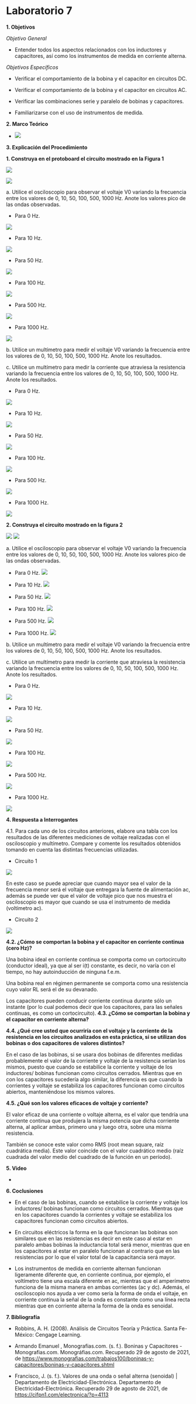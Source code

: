 # Laboratorio 7

__1. Objetivos__

*Objetivo General*

* Entender todos los aspectos relacionados con los inductores y capacitores, así como los instrumentos de medida en corriente alterna.

*Objetivos Específicos*

* Verificar el comportamiento de la bobina y el capacitor en circuitos DC.

* Verificar el comportamiento de la bobina y el capacitor en circuitos AC.

* Verificar las combinaciones serie y paralelo de bobinas y capacitores.

* Familiarizarse con el uso de instrumentos de medida.




__2. Marco Teórico__ 

* ![](https://github.com/ItzAdoc/ImaL7/blob/main/MarcoT.jpeg)


__3. Explicación del Procedimiento__

__1. Construya en el protoboard el circuito mostrado en la Figura 1__

![](https://github.com/ItzAdoc/ImaL7/blob/main/1.png)

![](https://github.com/ItzAdoc/ImaL7/blob/main/1.1.png)

a.	Utilice el osciloscopio para observar el voltaje V0 variando la frecuencia entre los valores de 0, 10, 50, 100, 500, 1000 Hz. Anote los valores pico de las ondas observadas.


* Para 0 Hz.

![](https://github.com/ItzAdoc/ImaL7/blob/main/a.0.png)

* Para 10 Hz.

![](https://github.com/ItzAdoc/ImaL7/blob/main/a.10.png)

* Para 50 Hz.

![](https://github.com/ItzAdoc/ImaL7/blob/main/a.50.png)

* Para 100 Hz.

![](https://github.com/ItzAdoc/ImaL7/blob/main/a.100.png)
* Para 500 Hz.

![](https://github.com/ItzAdoc/ImaL7/blob/main/a.500.png)

* Para 1000 Hz.

![](https://github.com/ItzAdoc/ImaL7/blob/main/a.1000.png)

b.	Utilice un multímetro para medir el voltaje V0 variando la frecuencia entre los valores de 0, 10, 50, 100, 500, 1000 Hz. Anote los resultados.

c.	Utilice un multímetro para medir la corriente que atraviesa la resistencia variando la frecuencia entre los valores de 0, 10, 50, 100, 500, 1000 Hz. Anote los resultados.

* Para 0 Hz.

![](https://github.com/ItzAdoc/ImaL7/blob/main/bc.0.png)

* Para 10 Hz.

![](https://github.com/ItzAdoc/ImaL7/blob/main/bc.10.png)

* Para 50 Hz.

![](https://github.com/ItzAdoc/ImaL7/blob/main/bc.50.png)

* Para 100 Hz.

![](https://github.com/ItzAdoc/ImaL7/blob/main/bc.100.png)

* Para 500 Hz.

![](https://github.com/ItzAdoc/ImaL7/blob/main/bc.500.png)

* Para 1000 Hz.

![](https://github.com/ItzAdoc/ImaL7/blob/main/bc.1000.png)


__2. Construya el circuito mostrado en la figura 2__

![](https://github.com/ItzAdoc/ImaL7/blob/main/f2.jpg)
![](https://github.com/ItzAdoc/ImaL7/blob/main/f2.1.jpg)

a.	Utilice el osciloscopio para observar el voltaje V0 variando la frecuencia entre los valores de 0, 10, 50, 100, 500, 1000 Hz. Anote los valores pico de las ondas observadas.

* Para 0 Hz.
![](https://github.com/ItzAdoc/ImaL7/blob/main/hz0.jpg)

* Para 10 Hz.
![](https://github.com/ItzAdoc/ImaL7/blob/main/hz10.jpg)

* Para 50 Hz.
![](https://github.com/ItzAdoc/ImaL7/blob/main/hz50.jpg)

* Para 100 Hz.
![](https://github.com/ItzAdoc/ImaL7/blob/main/hz100.jpg)

* Para 500 Hz.
![](https://github.com/ItzAdoc/ImaL7/blob/main/hz500.jpg)

* Para 1000 Hz.
![](https://github.com/ItzAdoc/ImaL7/blob/main/hz1000.jpg)

b.	Utilice un multímetro para medir el voltaje V0 variando la frecuencia entre los valores de 0, 10, 50, 100, 500, 1000 Hz. Anote los resultados.

c.	Utilice un multímetro para medir la corriente que atraviesa la resistencia variando la frecuencia entre los valores de 0, 10, 50, 100, 500, 1000 Hz. Anote los resultados.


* Para 0 Hz.

![](https://github.com/ItzAdoc/ImaL7/blob/main/vc0.jpg)

* Para 10 Hz.

![](https://github.com/ItzAdoc/ImaL7/blob/main/vc10.jpg)

* Para 50 Hz.

![](https://github.com/ItzAdoc/ImaL7/blob/main/vc50.jpg)

* Para 100 Hz.

![](https://github.com/ItzAdoc/ImaL7/blob/main/vc100.jpg)

* Para 500 Hz.

![](https://github.com/ItzAdoc/ImaL7/blob/main/vc500.jpg)

* Para 1000 Hz.

![](https://github.com/ItzAdoc/ImaL7/blob/main/cv1000.jpg)




__4. Respuesta a Interrogantes__

4.1. Para cada uno de los circuitos anteriores, elabore una tabla con los resultados de las diferentes mediciones de voltaje realizadas con el osciloscopio y multímetro. Compare y comente los resultados obtenidos tomando en cuenta las distintas frecuencias utilizadas.

* Circuito 1

![](https://github.com/ItzAdoc/ImaL7/blob/main/Tabla.PNG)

En este caso se puede apreciar que cuando mayor sea el valor de la frecuencia menor será el voltaje que entregara la fuente de alimentación ac, además se puede ver que el valor de voltaje pico que nos muestra el osciloscopio es mayor que cuando se usa el instrumento de medida (voltímetro ac).

* Circuito 2

![](https://github.com/ItzAdoc/ImaL7/blob/main/t2.jpg)

__4.2. ¿Cómo se comportan la bobina y el capacitor en corriente continua (cero Hz)?__

Una bobina ideal en corriente continua se comporta como un cortocircuito (conductor ideal), ya que al ser i(t) constante, es decir, no varía con el tiempo, no hay autoinducción de ninguna f.e.m.

Una bobina real en régimen permanente se comporta como una resistencia cuyo valor RL será el de su devanado.

Los capacitores pueden conducir corriente continua durante sólo un instante (por lo cual podemos decir que los capacitores, para las señales continuas, es como un cortocircuito).
__4.3. ¿Cómo se comportan la bobina y el capacitor en corriente alterna?__


__4.4. ¿Qué cree usted que ocurriría con el voltaje y la corriente de la resistencia en los circuitos analizados en esta práctica, si se utilizan dos bobinas o dos capacitores de valores distintos?__

En el caso de las bobinas, si se usara dos bobinas de diferentes medidas probablemente el valor de la corriente y voltaje de la resistencia serían los mismos, puesto que cuando se estabilice la corriente y voltaje de los inductores/ bobinas funcionan como circuitos cerrados. Mientras que en con los capacitores sucedería algo similar, la diferencia es que cuando la corrientes y voltaje se estabiliza los capacitores funcionan como circuitos abiertos, manteniéndose los mismos valores. 

__4.5. ¿Qué son los valores eficaces de voltaje y corriente?__

El valor eficaz de una corriente o voltaje alterna, es el valor que tendría una corriente continua que produjera la misma potencia que dicha corriente alterna, al aplicar ambas, primero una y luego otra, sobre una misma resistencia.

También se conoce este valor como RMS (root mean square, raíz cuadrática media). Este valor coincide con el valor cuadrático medio (raíz cuadrada del valor medio del cuadrado de la función en un período).

__5. Video__

* 

__6. Coclusiones__ 

* En el caso de las bobinas, cuando se estabilice la corriente y voltaje los inductores/ bobinas funcionan como circuitos cerrados. Mientras que en los capacitores cuando la corrientes y voltaje se estabiliza los capacitores funcionan como circuitos abiertos.

* En circuitos eléctricos la forma en la que funcionan las bobinas son similares que en las resistencias es decir en este caso al estar en paralelo ambas bobinas la inductancia total será menor, mientras que en los capacitores al estar en paralelo funcionan al contrario que en las resistencias por lo que el valor total de la capacitancia será mayor.

* Los instrumentos de medida en corriente alternan funcionan ligeramente diferente que, en corriente continua, por ejemplo, el voltímetro tiene una escala diferente en ac, mientras que el amperímetro funciona de la misma manera en ambas corrientes (ac y dc). Además, el osciloscopio nos ayuda a ver como seria la forma de onda el voltaje, en corriente continua la señal de la onda es constante como una línea recta mientras que en corriente alterna la forma de la onda es senoidal.

__7. Bibliografía__

* Robbins, A. H. (2008). Análisis de Circuitos Teoría y Práctica. Santa Fe-México: Cengage Learning.

* Armando Emanuel , Monografias.com. (s. f.). Boninas y Capacitores - Monografias.com. Monográfias.com. Recuperado 29 de agosto de 2021, de https://www.monografias.com/trabajos100/boninas-y-capacitores/boninas-y-capacitores.shtml

* Francisco, J. (s. f.). Valores de una onda o señal alterna (senoidal) | Departamento de Electricidad-Electrónica. Departamento de Electricidad-Electrónica. Recuperado 29 de agosto de 2021, de https://cifpn1.com/electronica/?p=4113
